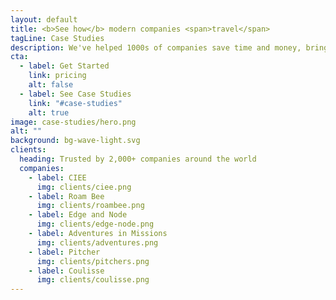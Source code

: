 ```yaml
---
layout: default
title: <b>See how</b> modern companies <span>travel</span>
tagLine: Case Studies
description: We've helped 1000s of companies save time and money, bringing their business travel into the future. Learn how some of our customers are using TravelPerk to manage their business travel more smoothly than ever before.
cta:
  - label: Get Started
    link: pricing
    alt: false
  - label: See Case Studies
    link: "#case-studies"
    alt: true
image: case-studies/hero.png
alt: ""
background: bg-wave-light.svg
clients:
  heading: Trusted by 2,000+ companies around the world
  companies:
    - label: CIEE
      img: clients/ciee.png
    - label: Roam Bee
      img: clients/roambee.png
    - label: Edge and Node
      img: clients/edge-node.png
    - label: Adventures in Missions
      img: clients/adventures.png
    - label: Pitcher
      img: clients/pitchers.png
    - label: Coulisse
      img: clients/coulisse.png
---
```

